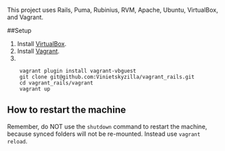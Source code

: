 This project uses Rails, Puma, Rubinius, RVM, Apache, Ubuntu, VirtualBox, and Vagrant.

##Setup

1. Install [VirtualBox](https://www.virtualbox.org/wiki/Downloads).
2. Install [Vagrant](http://www.vagrantup.com/downloads.html).
3.

        vagrant plugin install vagrant-vbguest
        git clone git@github.com:Vinietskyzilla/vagrant_rails.git
        cd vagrant_rails/vagrant
        vagrant up

## How to restart the machine
Remember, do NOT use the `shutdown` command to restart the machine, because synced folders will not be re-mounted. Instead use `vagrant reload`.